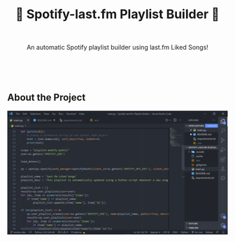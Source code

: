 <h1 align="center">🎵 Spotify-last.fm Playlist Builder 🎵</h1>
</br>
<p align="center">An automatic Spotify playlist builder using last.fm Liked Songs!<p>
 
 </br>
 </br>
 </br>
   
## About the Project

![Product Name Screen Shot](CodeSS.png)
